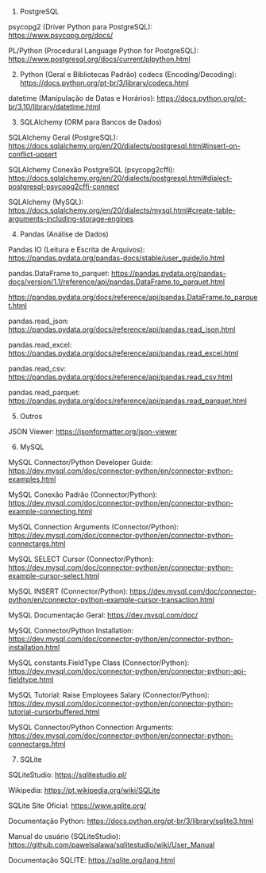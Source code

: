 1. PostgreSQL 

psycopg2 (Driver Python para PostgreSQL):
https://www.psycopg.org/docs/

PL/Python (Procedural Language Python for PostgreSQL):
https://www.postgresql.org/docs/current/plpython.html

2. Python (Geral e Bibliotecas Padrão)
codecs (Encoding/Decoding):
https://docs.python.org/pt-br/3/library/codecs.html

datetime (Manipulação de Datas e Horários):
https://docs.python.org/pt-br/3.10/library/datetime.html

3. SQLAlchemy (ORM para Bancos de Dados)

SQLAlchemy Geral (PostgreSQL):
https://docs.sqlalchemy.org/en/20/dialects/postgresql.html#insert-on-conflict-upsert

SQLAlchemy Conexão PostgreSQL (psycopg2cffi):
https://docs.sqlalchemy.org/en/20/dialects/postgresql.html#dialect-postgresql-psycopg2cffi-connect

SQLAlchemy (MySQL):
https://docs.sqlalchemy.org/en/20/dialects/mysql.html#create-table-arguments-including-storage-engines

4. Pandas (Análise de Dados)

Pandas IO (Leitura e Escrita de Arquivos):
https://pandas.pydata.org/pandas-docs/stable/user_guide/io.html

pandas.DataFrame.to_parquet:
https://pandas.pydata.org/pandas-docs/version/1.1/reference/api/pandas.DataFrame.to_parquet.html

https://pandas.pydata.org/docs/reference/api/pandas.DataFrame.to_parquet.html

pandas.read_json:
https://pandas.pydata.org/docs/reference/api/pandas.read_json.html

pandas.read_excel:
https://pandas.pydata.org/docs/reference/api/pandas.read_excel.html

pandas.read_csv:
https://pandas.pydata.org/docs/reference/api/pandas.read_csv.html

pandas.read_parquet:
https://pandas.pydata.org/docs/reference/api/pandas.read_parquet.html

5. Outros

JSON Viewer:
https://jsonformatter.org/json-viewer

6. MySQL

MySQL Connector/Python Developer Guide:
https://dev.mysql.com/doc/connector-python/en/connector-python-examples.html

MySQL Conexão Padrão (Connector/Python):
https://dev.mysql.com/doc/connector-python/en/connector-python-example-connecting.html

MySQL Connection Arguments (Connector/Python):
https://dev.mysql.com/doc/connector-python/en/connector-python-connectargs.html

MySQL SELECT Cursor (Connector/Python):
https://dev.mysql.com/doc/connector-python/en/connector-python-example-cursor-select.html

MySQL INSERT (Connector/Python):
https://dev.mysql.com/doc/connector-python/en/connector-python-example-cursor-transaction.html

MySQL Documentação Geral:
https://dev.mysql.com/doc/

MySQL Connector/Python Installation:
https://dev.mysql.com/doc/connector-python/en/connector-python-installation.html

MySQL constants.FieldType Class (Connector/Python):
https://dev.mysql.com/doc/connector-python/en/connector-python-api-fieldtype.html

MySQL Tutorial: Raise Employees Salary (Connector/Python):
https://dev.mysql.com/doc/connector-python/en/connector-python-tutorial-cursorbuffered.html

MySQL Connector/Python Connection Arguments:
https://dev.mysql.com/doc/connector-python/en/connector-python-connectargs.html

7. SQLite

SQLiteStudio:
https://sqlitestudio.pl/

Wikipedia:
https://pt.wikipedia.org/wiki/SQLite

SQLite Site Oficial:
https://www.sqlite.org/

Documentação Python:
https://docs.python.org/pt-br/3/library/sqlite3.html

Manual do usuário (SQLiteStudio):
https://github.com/pawelsalawa/sqlitestudio/wiki/User_Manual

Documentação SQLITE:
https://sqlite.org/lang.html
